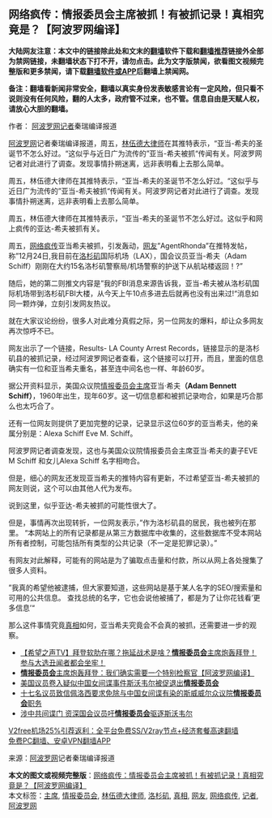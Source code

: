  <h2>网络疯传：情报委员会主席被抓！有被抓记录！真相究竟是？【阿波罗网编译】</h2> <p class="notice"><b>大陆网友注意：本文中的链接除此处和文末的<a href="https://github.com/bannedbook/fanqiang" >翻墙</a>软件下载和<a href="https://github.com/killgcd/justmysocks/blob/master/README.md">翻墙推荐</a>链接外全部为禁网链接，未翻墙状态下打不开，请勿点击。此为文字版禁闻，欲看图文视频完整版和更多禁闻，请下载<a href="https://github.com/bannedbook/fanqiang">翻墙软件或APP</a>后翻墙上禁闻网。</p><p>备注：翻墙看新闻非常安全，翻墙以真实身份发表敏感言论有一定风险，但只看不说则没有任何风险，翻的人太多，政府管不过来，也不管。信息自由是天赋人权，请放心大胆的翻墙。</b></p>  <div class="entry"> <p>作者： <span class='wp_keywordlink_affiliate'><a href="https://www.aboluowang.com/" title="阿波罗网" target="_blank">阿波罗网</a></span><a href="https://www.bannedbook.org/bnews/tag/%E8%AE%B0%E8%80%85/" class="st_tag internal_tag" rel="tag" title="标签 记者 下的日志">记者</a>秦瑞编译报道</p> <p id="summary"><a href="https://www.bannedbook.org/bnews/tag/%e9%98%bf%e6%b3%a2%e7%bd%97%e7%bd%91/" class="st_tag internal_tag" rel="tag" title="标签 阿波罗网 下的日志">阿波罗网</a>记者秦瑞编译报道，周五，<a href="https://www.bannedbook.org/bnews/tag/%e6%9e%97%e4%bc%8d%e5%be%b7%e5%a4%a7%e5%be%8b%e5%b8%88/" class="st_tag internal_tag" rel="tag" title="标签 林伍德大律师 下的日志">林伍德大律师</a>在其推特表示，“亚当-希夫的圣诞节不怎么好过。“这似乎与近日广为流传的”亚当-希夫被抓“传闻有关。阿波罗网记者对此进行了调查。发现事情扑朔迷离，远非表明看上去那么简单。</p> <p>周五，林伍德大律师在其推特表示，“亚当-希夫的圣诞节不怎么好过。“这似乎与近日广为流传的”亚当-希夫被抓“传闻有关。阿波罗网记者对此进行了调查。发现事情扑朔迷离，远非表明看上去那么简单。</p> <p>周五，林伍德大律师在其推特表示，“亚当-希夫的圣诞节不怎么好过。这似乎和网上疯传的亚达-希夫被抓有关。</p>  <p>周五，<a href="https://www.bannedbook.org/bnews/tag/%e7%bd%91%e7%bb%9c%e7%96%af%e4%bc%a0/" class="st_tag internal_tag" rel="tag" title="标签 网络疯传 下的日志">网络疯传</a>亚当希夫被抓，引发轰动，<a href="https://www.bannedbook.org/bnews/tag/%e7%bd%91%e5%8f%8b/" class="st_tag internal_tag" rel="tag" title="标签 网友 下的日志">网友</a>&#8221;AgentRhonda&#8221;在推特发帖，称&#8221;12月24日,我目前在<a href="https://www.bannedbook.org/bnews/tag/%e6%b4%9b%e6%9d%89%e7%9f%b6/" class="st_tag internal_tag" rel="tag" title="标签 洛杉矶 下的日志">洛杉矶</a>国际机场（LAX），国会议员亚当-希夫（Adam Schiff）刚刚在大约15名洛杉矶警察局/机场警察的护送下从航站楼返回！?&#8221;</p> <p>随后，她的第二则推文内容是”我的FBI消息来源告诉我，亚当-希夫被从洛杉矶国际机场带到洛杉矶FBI大楼，从今天上午10点多进去后就再也没有出来过!“消息如同一颗炸弹，立刻引发网友热议。</p> <p>就在大家议论纷纷，很多人对此难分真假之际，另一位网友的爆料，却让众多网友再次惊呼不已。</p> <p>网友出示了一个链接，Results- LA County Arrest Records，链接显示的是洛杉矶县的被抓记录，经过阿波罗网记者查看，这个链接可以打开，而且，里面的信息确实有一位和亚当希夫重名，甚至连中间名也一样、年龄60岁。</p>  <p>据公开资料显示，美国众议院<a href="https://www.bannedbook.org/bnews/tag/%E6%83%85%E6%8A%A5%E5%A7%94%E5%91%98%E4%BC%9A/" class="st_tag internal_tag" rel="tag" title="标签 情报委员会 下的日志">情报委员会</a><a href="https://www.bannedbook.org/bnews/tag/%E4%B8%BB%E5%B8%AD/" class="st_tag internal_tag" rel="tag" title="标签 主席 下的日志">主席</a>亚当·希夫<strong>（Adam Bennett Schiff）</strong>，1960年出生，现年60岁。这一切信息都和被抓记录吻合，如果是巧合那么也太巧合了。</p> <p>还有一位网友则提供了更加完整的记录，记录显示这位60岁的亚当希夫，他的亲属分别是：Alexa Schiff Eve M. Schiff。</p> <p>阿波罗网记者调查发现，这也与美国众议院情报委员会主席亚当·希夫的妻子EVE M Schiff 和女儿Alexa Schiff 名字相吻合。</p> <p>但是，细心的网友还发现亚当希夫的推特内容有更新，不过希望亚当-希夫被抓的网友则说，这个可以由其他人代为发布。</p>  <p>说到这里，似乎亚达-希夫被抓的可能性很大了。</p> <p>但是，事情再次出现转折，一位网友表示，”作为洛杉矶县的居民，我也被列在那里。 &#8220;本网站上的所有记录都是从第三方数据库中收集的，这些数据库不受本网站所有者控制，可能包括所有类型的公共记录（不一定是犯罪记录）。&#8221;</p> <p>有网友对此解释，可能有的网站是为了骗取点击量和付款，所以从网上各处搜集了很多人资料。</p> <p>”我真的希望他被逮捕，但大家要知道，这些网站是基于某人名字的SEO/搜索量和可用的公共信息。 查找总统的名字，它也会说他被捕了，都是为了让你花钱看&#8217;更多信息&#8217;“</p>  <p>那么这件事情究竟<a href="https://www.bannedbook.org/bnews/tag/%e7%9c%9f%e7%9b%b8/" class="st_tag internal_tag" rel="tag" title="标签 真相 下的日志">真相</a>如何，亚当希夫究竟会不会真的被抓，还需要进一步的观察。</p> <ul class='op-related-articles' title='相关阅读'> <li><a href='https://www.bannedbook.org/bnews/cbnews/20201222/1452758.html' target='_blank'>【希望之声TV】拜登软肋在哪？拖延战术是啥？<b>情报委员会</b>主席炮轰拜登！参与大选丑闻者都会坐牢！</a></li> <li><a href='https://www.bannedbook.org/bnews/topimagenews/20201221/1452024.html' target='_blank'><b>情报委员会</b>主席炮轰拜登：我们确实需要一个特别检察官【阿波罗网编译】</a></li> <li><a href='https://www.bannedbook.org/bnews/baitai/20201219/1451069.html' target='_blank'>美国议员卷入疑似中国女间谍事件斯沃韦尔被促退出<b>情报委员会</b></a></li> <li><a href='https://www.bannedbook.org/bnews/worldnews/usa/20201218/1450136.html' target='_blank'>十七名议员致信佩洛西要求免除与中国女间谍有染的斯威威尔众议院<b>情报委员会</b>职务</a></li> <li><a href='https://www.bannedbook.org/bnews/comments/20201211/1445744.html' target='_blank'>涉中共间谍门 资深国会议员吁<b>情报委员会</b>驱逐斯沃韦尔</a></li> </ul> <p class="texttj"> <a href="https://www.bannedbook.org/forum23/topic22702.html" target="_blank">V2free机场25%引荐返利：全平台免费SS/V2ray节点+经济套餐高速翻墙</a><br/> <a href="https://github.com/bannedbook/fanqiang/wiki/%E7%A6%81%E9%97%BB%E7%BD%91%E5%AE%89%E5%8D%93%E7%BF%BB%E5%A2%99%E6%96%B0%E9%97%BBAPP" target="_blank">免费PC翻墙、安卓VPN翻墙APP</a></p><p> 来源：<a href="https://www.aboluowang.com/2020/1226/1538451.html" target="_blank">阿波罗网</a>记者秦瑞编译报道 </p><a name='sharetosocial'></a>       <div><b>本文的图文或视频完整版</b>：<a href='https://www.bannedbook.org/bnews/topimagenews/20201226/1455399.html'>网络疯传：情报委员会主席被抓！有被抓记录！真相究竟是？【阿波罗网编译】</a></div>  </div><!--END ENTRY--> <div class="postfooter"> <div>本文标签：<a href="https://www.bannedbook.org/bnews/tag/%E4%B8%BB%E5%B8%AD/" rel="tag">主席</a>, <a href="https://www.bannedbook.org/bnews/tag/%E6%83%85%E6%8A%A5%E5%A7%94%E5%91%98%E4%BC%9A/" rel="tag">情报委员会</a>, <a href="https://www.bannedbook.org/bnews/tag/%e6%9e%97%e4%bc%8d%e5%be%b7%e5%a4%a7%e5%be%8b%e5%b8%88/" rel="tag">林伍德大律师</a>, <a href="https://www.bannedbook.org/bnews/tag/%e6%b4%9b%e6%9d%89%e7%9f%b6/" rel="tag">洛杉矶</a>, <a href="https://www.bannedbook.org/bnews/tag/%e7%9c%9f%e7%9b%b8/" rel="tag">真相</a>, <a href="https://www.bannedbook.org/bnews/tag/%e7%bd%91%e5%8f%8b/" rel="tag">网友</a>, <a href="https://www.bannedbook.org/bnews/tag/%e7%bd%91%e7%bb%9c%e7%96%af%e4%bc%a0/" rel="tag">网络疯传</a>, <a href="https://www.bannedbook.org/bnews/tag/%E8%AE%B0%E8%80%85/" rel="tag">记者</a>, <a href="https://www.bannedbook.org/bnews/tag/%e9%98%bf%e6%b3%a2%e7%bd%97%e7%bd%91/" rel="tag">阿波罗网</a></div>  </div><!--END POSTFOOTER--> 